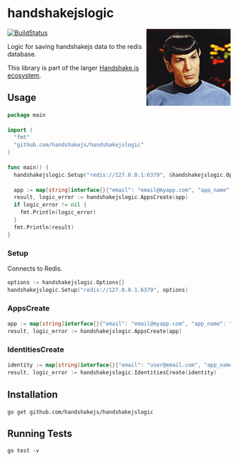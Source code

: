 # handshakejslogic

<img src="https://raw.githubusercontent.com/handshakejs/handshakejslogic/master/handshakejslogic.gif" alt="handshakejslogic" align="right" width="190" />

[![BuildStatus](https://travis-ci.org/handshakejs/handshakejslogic.png?branch=master)](https://travis-ci.org/handshakejs/handshakejslogic)

Logic for saving handshakejs data to the redis database.

This library is part of the larger [Handshake.js ecosystem](https://github.com/handshakejs).

## Usage

```go
package main

import (
  "fmt"
  "github.com/handshakejs/handshakejslogic"
)

func main() {
  handshakejslogic.Setup("redis://127.0.0.1:6379", &handshakejslogic.Options{})

  app := map[string]interface{}{"email": "email@myapp.com", "app_name": "myapp"}
  result, logic_error := handshakejslogic.AppsCreate(app)
  if logic_error != nil {
    fmt.Println(logic_error)
  }
  fmt.Println(result)
}
```

### Setup

Connects to Redis.

```go
options := handshakejslogic.Options{}
handshakejslogic.Setup("redis://127.0.0.1.6379", options)
```

### AppsCreate

```go
app := map[string]interface{}{"email": "email@myapp.com", "app_name": "myapp"}
result, logic_error := handshakejslogic.AppsCreate(app)
```

### IdentitiesCreate

```go
identity := map[string]interface{}{"email": "user@email.com", "app_name": "myapp"}
result, logic_error := handshakejslogic.IdentitiesCreate(identity)
```

## Installation

```
go get github.com/handshakejs/handshakejslogic
```

## Running Tests

```
go test -v
```
